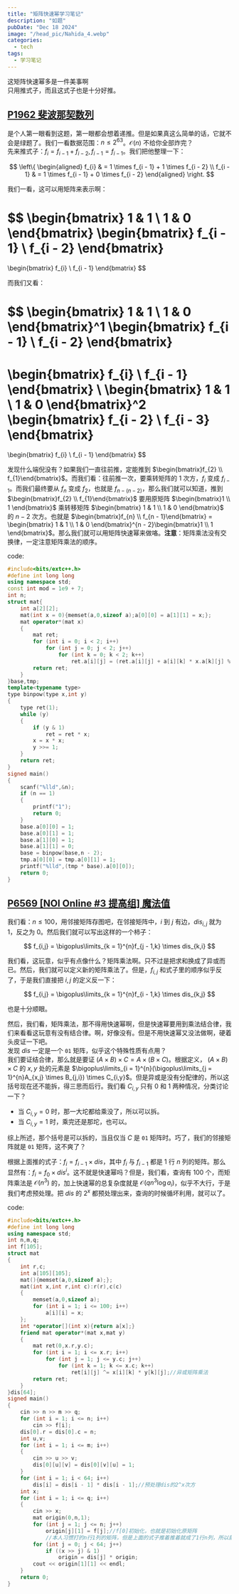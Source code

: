 ```yaml
---
title: "矩阵快速幂学习笔记"
description: "如题"
pubDate: "Dec 18 2024"
image: "/head_pic/Nahida_4.webp"
categories:
  - tech
tags:
  - 学习笔记
---
```


这矩阵快速幂多是一件美事啊  
只用推式子，而且这式子也是十分好推。

## [P1962 斐波那契数列](https://www.luogu.com.cn/problem/P1962)

是个人第一眼看到这题，第一眼都会想着递推。但是如果真这么简单的话，它就不会是绿题了。我们一看数据范围：$n \le 2^{63}$。$\mathcal{O}(n)$ 不给你全部炸完？  
先来推式子：$f_{i} = f_{i - 1} + f_{i - 2} , f_{i - 1} = f_{i - 1}$。我们把他整理一下：

$$
\left\{
  \begin{aligned}
  f_{i} & = 1 \times f_{i - 1} + 1 \times f_{i - 2} \\
  f_{i - 1} & = 1 \times f_{i - 1} + 0 \times f_{i - 2}
  \end{aligned}
\right.
$$

我们一看，这可以用矩阵来表示啊：

$$
\begin{bmatrix}
1 & 1 \\
1 & 0
\end{bmatrix}
\begin{bmatrix}
f_{i - 1} \\
f_{i - 2}
\end{bmatrix}
=
\begin{bmatrix}
f_{i} \\
f_{i - 1}
\end{bmatrix}
$$

而我们又看：

$$
\begin{bmatrix}
1 & 1 \\
1 & 0
\end{bmatrix}^1
\begin{bmatrix}
f_{i - 1} \\
f_{i - 2}
\end{bmatrix}
=
\begin{bmatrix}
f_{i} \\
f_{i - 1}
\end{bmatrix}
\\
\begin{bmatrix}
1 & 1 \\
1 & 0
\end{bmatrix}^2
\begin{bmatrix}
f_{i - 2} \\
f_{i - 3}
\end{bmatrix}
=
\begin{bmatrix}
f_{i} \\
f_{i - 1}
\end{bmatrix}
$$

发现什么端倪没有？如果我们一直往前推，定能推到 $\begin{bmatrix}f_{2} \\ f_{1}\end{bmatrix}$。而我们看：往前推一次，要乘转矩阵的 $1$ 次方，$f_{i}$ 变成 $f_{i - 1}$。而我们最终要从 $f_{n}$ 变成 $f_{2}$，也就是 $f_{n - (n - 2)}$，那么我们就可以知道，推到 $\begin{bmatrix}f_{2} \\ f_{1}\end{bmatrix}$ 要用原矩阵 $\begin{bmatrix}1 \\ 1 \end{bmatrix}$ 乘转移矩阵 $\begin{bmatrix} 1 & 1 \\ 1 & 0 \end{bmatrix}$ 的 $n - 2$ 次方。也就是 $\begin{bmatrix}f_{n} \\ f_{n - 1}\end{bmatrix} = \begin{bmatrix} 1 & 1 \\ 1 & 0 \end{bmatrix}^{n - 2}\begin{bmatrix}1 \\ 1 \end{bmatrix}$。那么我们就可以用矩阵快速幂来做咯。**注意**：矩阵乘法没有交换律，一定注意矩阵乘法的顺序。

code:

```cpp
#include<bits/extc++.h>
#define int long long
using namespace std;
const int mod = 1e9 + 7;
int n;
struct mat{
    int a[2][2];
    mat(int x = 0){memset(a,0,sizeof a);a[0][0] = a[1][1] = x;};
    mat operator*(mat x)
    {
        mat ret;
        for (int i = 0; i < 2; i++)
            for (int j = 0; j < 2; j++)
                for (int k = 0; k < 2; k++)
                    ret.a[i][j] = (ret.a[i][j] + a[i][k] * x.a[k][j] % mod) % mod;
        return ret;
    }
}base,tmp;
template<typename type>
type binpow(type x,int y)
{
    type ret(1);
    while (y)
    {
        if (y & 1)
            ret = ret * x;
        x = x * x;
        y >>= 1;
    }
    return ret;
}
signed main()
{
    scanf("%lld",&n);
    if (n == 1)
    {
        printf("1");
        return 0;
    }
    base.a[0][0] = 1;
    base.a[0][1] = 1;
    base.a[1][0] = 1;
    base.a[1][1] = 0;
    base = binpow(base,n - 2);
    tmp.a[0][0] = tmp.a[0][1] = 1;
    printf("%lld",(tmp * base).a[0][0]);
    return 0;
}
```

## [P6569 [NOI Online #3 提高组] 魔法值](https://www.luogu.com.cn/problem/P6569)

我们看：$n \le 100$，用邻接矩阵存图吧，在邻接矩阵中，$i$ 到 $j$ 有边，$dis_{i,j}$ 就为 $1$，反之为 $0$。然后我们就可以写出这样的一个柿子：

$$
f_{i,j} = \bigoplus\limits_{k = 1}^{n}f_{j - 1,k} \times dis_{k,i}
$$

我们看，这玩意，似乎有点像什么？矩阵乘法啊。只不过是把求和换成了异或而已。然后，我们就可以定义新的矩阵乘法了。但是，$f_{i,j}$ 和式子里的顺序似乎反了，于是我们直接把 $i,j$ 的定义反一下：

$$
f_{i,j} = \bigoplus\limits_{k = 1}^{n}f_{i - 1,k} \times dis_{k,j}
$$

也是十分顺眼。

然后，我们看，矩阵乘法，那不得用快速幂啊，但是快速幂要用到乘法结合律，我们来看看这玩意有没有结合律。啊，好像没有。但是不用快速幂又没法做啊，硬着头皮证一下吧。  
发现 $dis$ 一定是一个 `01` 矩阵，似乎这个特殊性质有点用？  
我们要证结合律，那么就是要证 $(A \times B) \times C = A \times (B \times C)$。根据定义， $(A \times B) \times C$ 的 $x,y$ 处的元素是 $\bigoplus\limits_{i = 1}^{n}(\bigoplus\limits_{j = 1}^{n}A_{x,j} \times B_{j,i}) \times C_{i,y}$。但是异或是没有分配律的，所以这括号现在还不能拆，得三思而后行。我们看 $C_{i,y}$ 只有 $0$ 和 $1$ 两种情况，分类讨论一下？

- 当 $C_{i,y} = 0$ 时，那一大坨都给乘没了，所以可以拆。
- 当 $C_{i,y} = 1$ 时，乘完还是那坨，也可以。

综上所述，那个括号是可以拆的，当且仅当 $C$ 是 `01` 矩阵时。巧了，我们的邻接矩阵就是 `01` 矩阵，这不爽了？

根据上面推的式子：$f_{i} = f_{i - 1} \times dis$，其中 $f_{i}$ 与 $f_{i - 1}$ 都是 $1$ 行 $n$ 列的矩阵。那么显然有：$f_{i} = f_{0} \times dis^{i}$。这不就是快速幂吗？但是，我们看，查询有 $100$ 个，而矩阵乘法是 $\mathcal{O}(n^3)$ 的，加上快速幂的总复杂度就是 $\mathcal{O}(qn^3\log a_i)$，似乎不大行，于是我们考虑预处理。把 $dis$ 的 $2^{x}$ 都预处理出来，查询的时候循坏利用，就可以了。

code:

```cpp
#include<bits/extc++.h>
#define int long long
using namespace std;
int n,m,q;
int f[105];
struct mat
{
    int r,c;
    int a[105][105];
    mat(){memset(a,0,sizeof a);};
    mat(int x,int r,int c):r(r),c(c)
    {
        memset(a,0,sizeof a);
        for (int i = 1; i <= 100; i++)
            a[i][i] = x;
    };
    int *operator[](int x){return a[x];}
    friend mat operator*(mat x,mat y)
    {
        mat ret(0,x.r,y.c);
        for (int i = 1; i <= x.r; i++)
            for (int j = 1; j <= y.c; j++)
                for (int k = 1; k <= x.c; k++)
                    ret[i][j] ^= x[i][k] * y[k][j];//异或矩阵乘法
        return ret;
    }
}dis[64];
signed main()
{
    cin >> n >> m >> q;
    for (int i = 1; i <= n; i++)
        cin >> f[i];
    dis[0].r = dis[0].c = n;
    int u,v;
    for (int i = 1; i <= m; i++)
    {
        cin >> u >> v;
        dis[0][u][v] = dis[0][v][u] = 1;
    }
    for (int i = 1; i < 64; i++)
        dis[i] = dis[i - 1] * dis[i - 1];//预处理dis的2^x次方
    int x;
    for (int i = 1; i <= q; i++)
    {
        cin >> x;
        mat origin(0,n,1);
        for (int j = 1; j <= n; j++)
            origin[j][1] = f[j];//f[0]初始化，也就是初始化原矩阵
            //本人习惯打的n行1列的矩阵，但是上面的式子推着推着就成了1行n列，所以就有区别
        for (int j = 0; j < 64; j++)
            if ((x >> j) & 1)
                origin = dis[j] * origin;
        cout << origin[1][1] << endl;
    }
    return 0;
}
```
